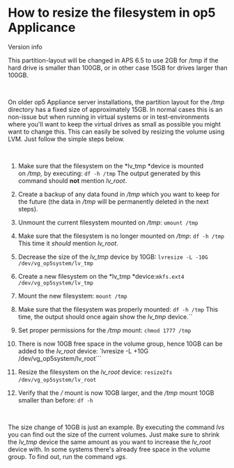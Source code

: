 # How to resize the filesystem in op5 Applicance

Version info

This partition-layout will be changed in APS 6.5 to use 2GB for /tmp if the hard drive is smaller than 100GB, or in other case 15GB for drives larger than 100GB.

 

On older op5 Appliance server installations, the partition layout for the */tmp* directory has a fixed size of approximately 15GB. In normal cases this is an non-issue but when running in virtual systems or in test-environments where you'll want to keep the virtual drives as small as possible you might want to change this. This can easily be solved by resizing the volume using LVM. Just follow the simple steps below.

 

1.  Make sure that the filesystem on the *lv\_tmp *device is mounted on */tmp,* by executing:
    `df -h /tmp`
    The output generated by this command should **not** mention *lv\_root*.
     
2.  Create a backup of any data found in */tmp* which you want to keep for the future (the data in */tmp* will be permanently deleted in the next steps).
     
3.  Unmount the current filesystem mounted on */tmp*:
    `umount /tmp`
     
4.  Make sure that the filesystem is no longer mounted on */tmp*:
    `df -h /tmp`
    This time it *should* mention *lv\_root*.
     
5.  Decrease the size of the *lv\_tmp* device by 10GB:
    `lvresize -L -10G /dev/vg_op5system/lv_tmp`

6.  Create a new filesystem on the *lv\_tmp *device:`mkfs.ext4 /dev/vg_op5system/lv_tmp`

7.  Mount the new filesystem:
    `mount /tmp` 
     

8.  Make sure that the filesystem was properly mounted:
    `df -h /tmp`
    This time, the output should once again show the *lv\_tmp* device.``
9.  Set proper permissions for the */tmp* mount:
    `chmod 1777 /tmp`
     
10. There is now 10GB free space in the volume group, hence 10GB can be added to the *lv\_root* device:
    `lvresize -L +10G /dev/vg_op5system/lv_root```
11. Resize the filesystem on the *lv\_root* device:
    `resize2fs /dev/vg_op5system/lv_root`
     
12. Verify that the */* mount is now 10GB larger, and the */tmp* mount 10GB smaller than before:
    `df -h`

 

The size change of 10GB is just an example. By executing the command *lvs* you can find out the size of the current volumes. Just make sure to shrink the *lv\_tmp* device the same amount as you want to increase the *lv\_root* device with. In some systems there's already free space in the volume group. To find out, run the command *vgs*.

